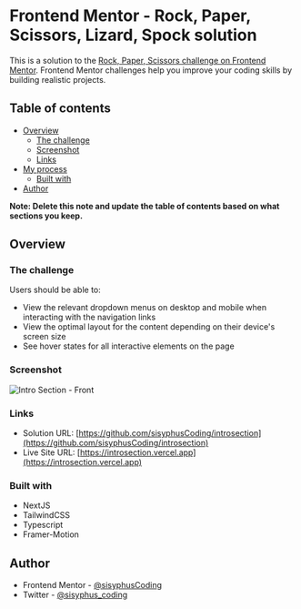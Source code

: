# Frontend Mentor - Rock, Paper, Scissors, Lizard, Spock  solution

This is a solution to the [Rock, Paper, Scissors challenge on Frontend Mentor](https://www.frontendmentor.io/challenges/rock-paper-scissors-game-pTgwgvgH). Frontend Mentor challenges help you improve your coding skills by building realistic projects. 

## Table of contents

- [Overview](#overview)
  - [The challenge](#the-challenge)
  - [Screenshot](#screenshot)
  - [Links](#links)
- [My process](#my-process)
  - [Built with](#built-with)
- [Author](#author)


**Note: Delete this note and update the table of contents based on what sections you keep.**

## Overview

### The challenge


Users should be able to:

- View the relevant dropdown menus on desktop and mobile when interacting with the navigation links
- View the optimal layout for the content depending on their device's screen size
- See hover states for all interactive elements on the page


### Screenshot


<img src="https://i.ibb.co/dt1dJRM/Screenshot-2022-04-19-at-1-50-55-PM.png"
     alt="Intro Section - Front" />


### Links

- Solution URL: [https://github.com/sisyphusCoding/introsection](https://github.com/sisyphusCoding/introsection)
- Live Site URL: [https://introsection.vercel.app](https://introsection.vercel.app)


### Built with

- NextJS
- TailwindCSS
- Typescript
- Framer-Motion






## Author
- Frontend Mentor - [@sisyphusCoding](https://www.frontendmentor.io/profile/sisyphusCoding)
- Twitter - [@sisyphus_coding](https://www.twitter.com/sisyphus_coding)



